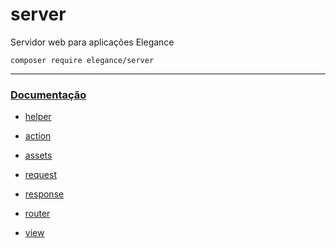 # server
Servidor web para aplicações Elegance

    composer require elegance/server

---

### [Documentação](https://github.com/php-elegance/server/blob/main/.doc)

- [helper](https://github.com/php-elegance/server/blob/main/.doc/_helper.md)

- [action](https://github.com/php-elegance/server/blob/main/.doc/action.md)
- [assets](https://github.com/php-elegance/server/blob/main/.doc/assets.md)
- [request](https://github.com/php-elegance/server/blob/main/.doc/request.md)
- [response](https://github.com/php-elegance/server/blob/main/.doc/response.md)
- [router](https://github.com/php-elegance/server/blob/main/.doc/router.md)
- [view](https://github.com/php-elegance/server/blob/main/.doc/view.md)